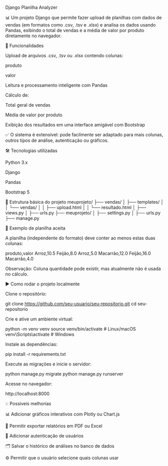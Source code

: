 Django Planilha Analyzer

📊 Um projeto Django que permite fazer upload de planilhas com dados de vendas (em formatos como .csv, .tsv e .xlsx) e analisa os dados usando Pandas, exibindo o total de vendas e a média de valor por produto diretamente no navegador.

🚀 Funcionalidades

Upload de arquivos .csv, .tsv ou .xlsx contendo colunas:

produto

valor

Leitura e processamento inteligente com Pandas

Cálculo de:

Total geral de vendas

Média de valor por produto

Exibição dos resultados em uma interface amigável com Bootstrap

✅ O sistema é extensível: pode facilmente ser adaptado para mais colunas, outros tipos de análise, autenticação ou gráficos.

🛠️ Tecnologias utilizadas

Python 3.x

Django

Pandas

Bootstrap 5

📁 Estrutura básica do projeto
meuprojeto/
├── vendas/
│   ├── templates/
│   │   └── vendas/
│   │       ├── upload.html
│   │       └── resultado.html
│   ├── views.py
│   ├── urls.py
├── meuprojeto/
│   ├── settings.py
│   ├── urls.py
├── manage.py

📄 Exemplo de planilha aceita

A planilha (independente do formato) deve conter ao menos estas duas colunas:

produto,valor
Arroz,10.5
Feijão,8.0
Arroz,5.0
Macarrão,12.0
Feijão,16.0
Macarrão,4.0


Observação: Coluna quantidade pode existir, mas atualmente não é usada no cálculo.

▶️ Como rodar o projeto localmente

Clone o repositório:

git clone https://github.com/seu-usuario/seu-repositorio.git
cd seu-repositorio


Crie e ative um ambiente virtual:

python -m venv venv
source venv/bin/activate  # Linux/macOS
venv\Scripts\activate     # Windows


Instale as dependências:

pip install -r requirements.txt


Execute as migrações e inicie o servidor:

python manage.py migrate
python manage.py runserver


Acesse no navegador:

http://localhost:8000

💡 Possíveis melhorias

📊 Adicionar gráficos interativos com Plotly ou Chart.js

📁 Permitir exportar relatórios em PDF ou Excel

🔐 Adicionar autenticação de usuários

🗂️ Salvar o histórico de análises no banco de dados

⚙️ Permitir que o usuário selecione quais colunas usar